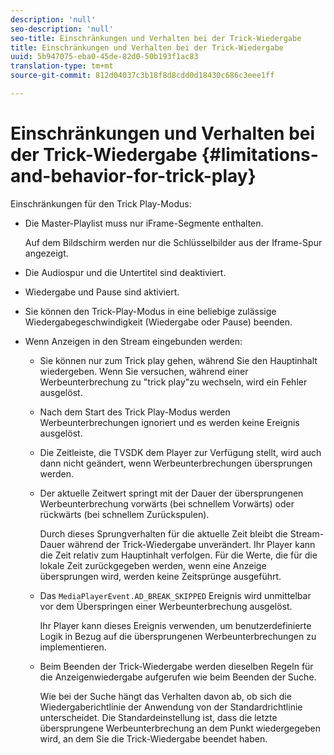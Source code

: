 ```yaml
---
description: 'null'
seo-description: 'null'
seo-title: Einschränkungen und Verhalten bei der Trick-Wiedergabe
title: Einschränkungen und Verhalten bei der Trick-Wiedergabe
uuid: 5b947075-eba0-45de-82d0-50b193f1ac83
translation-type: tm+mt
source-git-commit: 812d04037c3b18f8d8cdd0d18430c686c3eee1ff

---
```



# Einschränkungen und Verhalten bei der Trick-Wiedergabe {#limitations-and-behavior-for-trick-play}

<!--<a id="section_2BC43539C5C142E085D06A7E35C76726"></a>-->

Einschränkungen für den Trick Play-Modus:

* Die Master-Playlist muss nur iFrame-Segmente enthalten.

   Auf dem Bildschirm werden nur die Schlüsselbilder aus der Iframe-Spur angezeigt.
* Die Audiospur und die Untertitel sind deaktiviert.
* Wiedergabe und Pause sind aktiviert.
* Sie können den Trick-Play-Modus in eine beliebige zulässige Wiedergabegeschwindigkeit (Wiedergabe oder Pause) beenden.
* Wenn Anzeigen in den Stream eingebunden werden:

   * Sie können nur zum Trick play gehen, während Sie den Hauptinhalt wiedergeben. Wenn Sie versuchen, während einer Werbeunterbrechung zu &quot;trick play&quot;zu wechseln, wird ein Fehler ausgelöst.
   * Nach dem Start des Trick Play-Modus werden Werbeunterbrechungen ignoriert und es werden keine Ereignis ausgelöst.
   * Die Zeitleiste, die TVSDK dem Player zur Verfügung stellt, wird auch dann nicht geändert, wenn Werbeunterbrechungen übersprungen werden.
   * Der aktuelle Zeitwert springt mit der Dauer der übersprungenen Werbeunterbrechung vorwärts (bei schnellem Vorwärts) oder rückwärts (bei schnellem Zurückspulen).

      Durch dieses Sprungverhalten für die aktuelle Zeit bleibt die Stream-Dauer während der Trick-Wiedergabe unverändert. Ihr Player kann die Zeit relativ zum Hauptinhalt verfolgen. Für die Werte, die für die lokale Zeit zurückgegeben werden, wenn eine Anzeige übersprungen wird, werden keine Zeitsprünge ausgeführt.
   * Das `MediaPlayerEvent.AD_BREAK_SKIPPED` Ereignis wird unmittelbar vor dem Überspringen einer Werbeunterbrechung ausgelöst.

      Ihr Player kann dieses Ereignis verwenden, um benutzerdefinierte Logik in Bezug auf die übersprungenen Werbeunterbrechungen zu implementieren.

   * Beim Beenden der Trick-Wiedergabe werden dieselben Regeln für die Anzeigenwiedergabe aufgerufen wie beim Beenden der Suche.

      Wie bei der Suche hängt das Verhalten davon ab, ob sich die Wiedergaberichtlinie der Anwendung von der Standardrichtlinie unterscheidet. Die Standardeinstellung ist, dass die letzte übersprungene Werbeunterbrechung an dem Punkt wiedergegeben wird, an dem Sie die Trick-Wiedergabe beendet haben.

